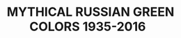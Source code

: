 ---
title: "MYTHICAL RUSSIAN GREEN COLORS 1935-2016   "
price: "TBA"
desc: "Opis nije dostupan"
img_path: "/assets/img/A.MIG-7160.jpg"
brand: AMMO
available: true
cat: "acrylics"
subcat: "ACRYLIC PAINT SETS"
subsubcat: "SS"
---